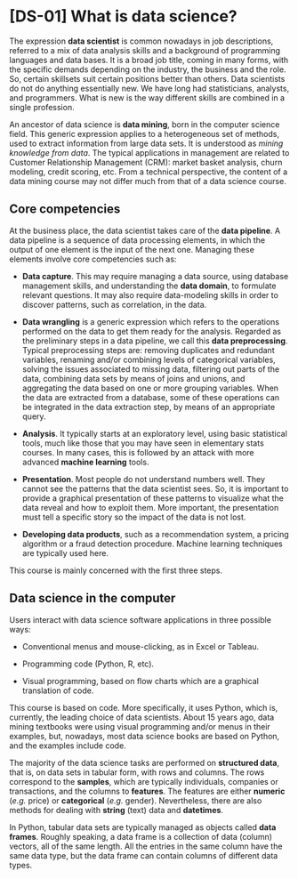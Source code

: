 # [DS-01] What is data science?

The expression **data scientist** is common nowadays in job descriptions, referred to a mix of data analysis skills and a background of programming languages and data bases. It is a broad job title, coming in many forms, with the specific demands depending on the industry, the business and the role. So, certain skillsets suit certain positions better than others. Data scientists do not do anything essentially new. We have long had statisticians, analysts, and programmers. What is new is the way different skills are combined in a single profession.

An ancestor of data science is **data mining**, born in the computer science field. This generic expression applies to a heterogeneous set of methods, used to extract information from large data sets. It is understood as *mining knowledge from data*. The typical applications in management are related to Customer Relationship Management (CRM): market basket analysis, churn modeling, credit scoring, etc. From a technical perspective, the content of a data mining course may not differ much from that of a data science course.

## Core competencies

At the business place, the data scientist takes care of the **data pipeline**. A data pipeline is a sequence of data processing elements, in which the output of one element is the input of the next one. Managing these elements involve core competencies such as:

* **Data capture**. This may require managing a data source, using database management skills, and understanding the **data domain**, to formulate relevant questions. It may also require data-modeling skills in order to discover patterns, such as correlation, in the data.

* **Data wrangling** is a generic expression which refers to the operations performed on the data to get them ready for the analysis. Regarded as the preliminary steps in a data pipeline, we call this **data preprocessing**. Typical preprocessing steps are: removing duplicates and redundant variables, renaming and/or combining levels of categorical variables, solving the issues associated to missing data, filtering out parts of the data, combining data sets by means of joins and unions, and aggregating the data based on one or more grouping variables. When the data are extracted from a database, some of these operations can be integrated in the data extraction step, by means of an appropriate query.

* **Analysis**. It typically starts at an exploratory level, using basic statistical tools, much like those that you may have seen in elementary stats courses. In many cases, this is followed by an attack with more advanced **machine learning** tools.

* **Presentation**. Most people do not understand numbers well. They cannot see the patterns that the data scientist sees. So, it is important to provide a graphical presentation of these patterns to visualize what the data reveal and how to exploit them. More important, the presentation must tell a specific story so the impact of the data is not lost.

* **Developing data products**, such as a recommendation system, a pricing algorithm or a fraud detection procedure. Machine learning techniques are typically used here.

This course is mainly concerned with the first three steps.

## Data science in the computer

Users interact with data science software applications in three possible ways:

* Conventional menus and mouse-clicking, as in Excel or Tableau.

* Programming code (Python, R, etc).

* Visual programming, based on flow charts which are a graphical translation of code.

This course is based on code. More specifically, it uses Python, which is, currently, the leading choice of data scientists. About 15 years ago, data mining textbooks were using visual programming and/or menus in their examples, but, nowadays, most data science books are based on Python, and the examples include code.

The majority of the data science tasks are performed on **structured data**, that is, on data sets in tabular form, with rows and columns. The rows correspond to the **samples**, which are typically individuals, companies or transactions, and the columns to **features**. The features are either **numeric** (*e.g.* price) or **categorical** (*e.g.* gender). Nevertheless, there are also methods for dealing with **string** (text) data and **datetimes**. 

In Python, tabular data sets are typically managed as objects called **data frames**. Roughly speaking, a data frame is a collection of data (column) vectors, all of the same length. All the entries in the same column have the same data type, but the data frame can contain columns of different data types.
